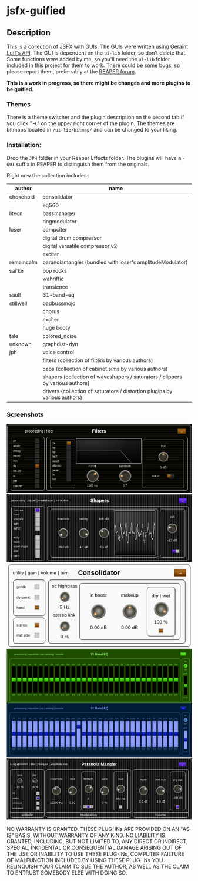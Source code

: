 # jsfx-guified

## Description
This is a collection of JSFX with GUIs.
The GUIs were written using [Geraint Luff's API](https://github.com/geraintluff/jsfx-ui-lib). The GUI is dependent on the `ui-lib` folder, so don't delete that. Some functions were added by me, so you'll need the `ui-lib` folder included in this project for them to work.
There could be some bugs, so please report them, preferrably at the [REAPER forum](https://forum.cockos.com/showthread.php?t=246995).

**This is a work in progress, so there might be changes and more plugins to be guified.**

### Themes
There is a theme switcher and the plugin description on the second tab if you click "→" on the upper right corner of the plugin.
The themes are bitmaps located in `/ui-lib/bitmap/` and can be changed to your liking.

### Installation:
Drop the `JPH` folder in your Reaper Effects folder.
The plugins will have a `- GUI` suffix in REAPER to distinguish them from the originals.

Right now the collection includes:

|author|name|
|----|-----|
|chokehold|consolidator|
||eq560|
|liteon|bassmanager|
||ringmodulator|
|loser|compciter|
||digital drum compressor|
||digital versatile compressor v2|
||exciter|
|remaincalm|paranoiamangler (bundled with loser's amplitudeModulator)|
|sai'ke|pop rocks|
||wahriffic|
||transience|
|sault|31-band-eq|
|stillwell|badbussmojo|
||chorus|
||exciter|
||huge booty|
|tale|colored_noise|
|unknown|graphdist-dyn|
|jph|voice control|
||filters (collection of filters by various authors)|
||cabs (collection of cabinet sims by various authors)|
||shapers (collection of waveshapers / saturators / clippers by various authors)|
||drivers (collection of saturators / distortion plugins by various authors)|

### Screenshots
![Screenshot#1](https://github.com/JPH-jph/jsfx-guified/blob/main/screenshots/filters.png)
![Screenshot#2](https://github.com/JPH-jph/jsfx-guified/blob/main/screenshots/shapers.png)
![Screenshot#3](https://github.com/JPH-jph/jsfx-guified/blob/main/screenshots/consolidator.png)
![Screenshot#4](https://github.com/JPH-jph/jsfx-guified/blob/main/screenshots/eq.png)
![Screenshot#5](https://github.com/JPH-jph/jsfx-guified/blob/main/screenshots/mangler.png)

NO WARRANTY IS GRANTED. THESE PLUG-INs ARE PROVIDED ON AN "AS IS" BASIS, WITHOUT WARRANTY OF ANY KIND. NO LIABILITY IS GRANTED, INCLUDING, BUT NOT LIMITED TO, ANY DIRECT OR INDIRECT,  SPECIAL,  INCIDENTAL OR CONSEQUENTIAL DAMAGE ARISING OUT OF  THE  USE  OR INABILITY  TO  USE  THESE PLUG-INs,  COMPUTER FAILTURE  OF MALFUNCTION INCLUDED.BY USING THESE PLUG-INs YOU RELINQUISH YOUR CLAIM TO SUE THE AUTHOR, AS WELL AS THE CLAIM TO ENTRUST SOMEBODY ELSE WITH DOING SO.
